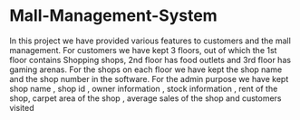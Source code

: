 # Mall-Management-System
In this project we have provided various features to customers and the mall management.
For customers we have kept 3 floors, out of which the 1st floor contains Shopping shops, 2nd floor has food outlets and 3rd floor has gaming arenas. For the shops on each floor we have kept the shop name and the shop number in the software. For the admin purpose we have kept shop name , shop id , owner information , stock information , rent of the shop, carpet area of the shop , average sales of the shop and customers visited
